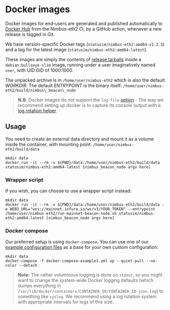 # Docker images

Docker images for end-users are generated and published automatically to [Docker Hub](https://hub.docker.com/r/statusim/nimbus-eth2) from the Nimbus-eth2 CI, by a GitHub action, whenever a new release is tagged in Git.

We have version-specific Docker tags (`statusim/nimbus-eth2:amd64-v1.2.3`) and a tag for the latest image (`statusim/nimbus-eth2:amd64-latest`).

These images are simply the contents of [release tarballs](./binaries.md) inside a `debian:bullseye-slim` image, running under a user imaginatively named `user`, with UID:GID of 1000:1000.

The unpacked archive is in `/home/user/nimbus-eth2` which is also the default *WORKDIR*. The default *ENTRYPOINT* is the binary itself: `/home/user/nimbus-eth2/build/nimbus\_beacon\_node`

> **N.B.** Docker images do not support the `log-file` [option](./options.md) - The way we recommend setting up docker is to capture its console output with a [log rotation helper](./log-rotate.md).


## Usage

You need to create an external data directory and mount it as a volume inside the container, with  mounting point: `/home/user/nimbus-eth2/build/data`

```text
mkdir data
docker run -it --rm -v ${PWD}/data:/home/user/nimbus-eth2/build/data statusim/nimbus-eth2:amd64-latest [nimbus_beacon_node args here]
```


### Wrapper script
If you wish, you can choose to use a wrapper script instead:

```text
mkdir data
docker run -it --rm -v ${PWD}/data:/home/user/nimbus-eth2/build/data -e WEB3_URL="wss://mainnet.infura.io/ws/v3/YOUR_TOKEN" --entrypoint /home/user/nimbus-eth2/run-mainnet-beacon-node.sh statusim/nimbus-eth2:amd64-latest [nimbus_beacon_node args here]
```

### Docker compose
Our preferred setup is using `docker-compose`. You can use one of our [example configuration files](https://github.com/status-im/nimbus-eth2/tree/stable/docker/dist/binaries) as a base for your own custom configuration:

```text
mkdir data
docker-compose -f docker-compose-example1.yml up --quiet-pull --no-color --detach
```

> **Note:** The rather voluminous logging is done on `stdout`, so you might want to change the system-wide Docker logging defaults (which dumps everything in `/var/lib/docker/containers/CONTAINER_ID/CONTAINER_ID-json.log`) to something like `syslog`. We recommend using a log rotation system with appropriate intervals for logs of this size.

